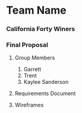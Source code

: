 # Team Name

### California Forty Winers

### Final Proposal
1. Group Members
    1. Garrett
    2. Trent
    3. Kaylee Sanderson
2. Requirements Document

3. Wireframes






